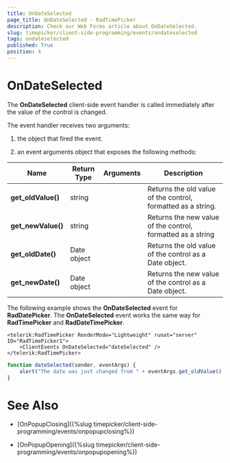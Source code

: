 ```yaml
---
title: OnDateSelected
page_title: OnDateSelected - RadTimePicker
description: Check our Web Forms article about OnDateSelected.
slug: timepicker/client-side-programming/events/ondateselected
tags: ondateselected
published: True
position: 4
---
```


# OnDateSelected



The **OnDateSelected** client-side event handler is called immediately after the value of the control is changed.


The event handler receives two arguments:

1. the object that fired the event.

1. an event arguments object that exposes the following methods:


| Name | Return Type | Arguments | Description |
| ------ | ------ | ------ | ------ |
| **get_oldValue()** |string||Returns the old value of the control, formatted as a string.|
| **get_newValue()** |string||Returns the new value of the control, formatted as a string|
| **get_oldDate()** |Date object||Returns the old value of the control as a Date object.|
| **get_newDate()** |Date object||Returns the new value of the control as a Date object.|



The following example shows the **OnDateSelected** event for **RadDatePicker**. The **OnDateSelected** event works the same way for **RadTimePicker** and **RadDateTimePicker**.

````ASPNET
<telerik:RadTimePicker RenderMode="Lightweight" runat="server" ID="RadTimePicker1">
    <ClientEvents OnDateSelected="dateSelected" />
</telerik:RadTimePicker>	
````
````JavaScript
function dateSelected(sender, eventArgs) {
	alert("The date was just changed from " + eventArgs.get_oldValue() + " to " + eventArgs.get_newValue());
}
````


# See Also

 * [OnPopupClosing]({%slug timepicker/client-side-programming/events/onpopupclosing%})

 * [OnPopupOpening]({%slug timepicker/client-side-programming/events/onpopupopening%})


